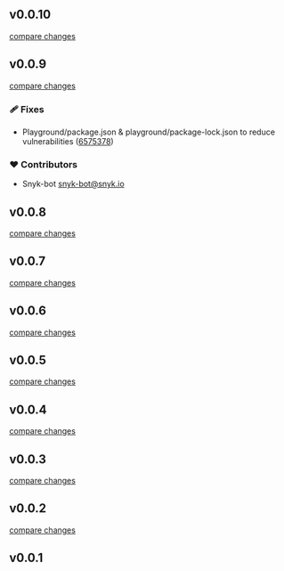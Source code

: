 
## v0.0.10

[compare changes](https://github.com/aidanhibbard/nuxt-processor/compare/v0.0.9...v0.0.10)

## v0.0.9

[compare changes](https://github.com/aidanhibbard/nuxt-processor/compare/v0.0.8...v0.0.9)

### 🩹 Fixes

- Playground/package.json & playground/package-lock.json to reduce vulnerabilities ([6575378](https://github.com/aidanhibbard/nuxt-processor/commit/6575378))

### ❤️ Contributors

- Snyk-bot <snyk-bot@snyk.io>

## v0.0.8

[compare changes](https://github.com/aidanhibbard/nuxt-processor/compare/v0.0.7...v0.0.8)

## v0.0.7

[compare changes](https://github.com/aidanhibbard/nuxt-processor/compare/v0.0.6...v0.0.7)

## v0.0.6

[compare changes](https://github.com/aidanhibbard/nuxt-processor/compare/v0.0.5...v0.0.6)

## v0.0.5

[compare changes](https://github.com/aidanhibbard/nuxt-processor/compare/v0.0.4...v0.0.5)

## v0.0.4

[compare changes](https://github.com/aidanhibbard/nuxt-processor/compare/v0.0.3...v0.0.4)

## v0.0.3

[compare changes](https://github.com/aidanhibbard/nuxt-processor/compare/v0.0.2...v0.0.3)

## v0.0.2

[compare changes](https://github.com/aidanhibbard/nuxt-processor/compare/v0.0.1...v0.0.2)

## v0.0.1

